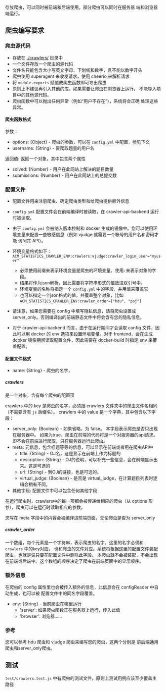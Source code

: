 存放爬虫，可以同时被前端和后端使用。部分爬虫可以同时在服务器
端和浏览器端运行。

## 爬虫编写要求

### 爬虫源代码

- 存放在 [./crawlers/](./crawlers/) 目录中
- 一个文件存放一个爬虫的源代码
- 文件名只能包含大小写英文字母、下划线和数字，且不能以数字开头
- 爬虫使用 superagent 来收发请求，使用 cheerio 来解析请求
- 将 `module.exports` 赋值成爬虫函数即可导出爬虫
- 原则上不建议再引入其他的库。如果需要让爬虫在浏览器上运行，
    不能导入项目中的其他源代码。
- 爬虫函数中可以抛出任何异常（例如“用户不存在”），系统将会正确
    处理这些异常。

#### 爬虫函数格式

参数：
- options: {Object} - 爬虫的参数，可以在 `config.yml` 中配置，参见下文
- username: {String} - 要爬取题量的用户名

返回值:
返回一个对象，其中包含两个属性
- solved: {Number} - 用户在此网站上解决的题目数量
- submissions: {Number} - 用户在此网站上的总提交数

### 配置文件

- 配置文件用来注册爬虫、确定爬虫类型和给爬虫提供额外信息
- `config.yml` 配置文件会在前端编译时被读取，在 crawler-api-backend
    运行时被读取。
- 由于 `config.yml` 会被纳入版本控制和 docker 生成的镜像中。您可以使用环
    境变量来配置一些敏感信息（例如 vjudge 就需要一个帐号的用户名和密码才能
    访问其 API）。
- 环境变量格式如下： `ACM_STATISTICS_CRAWLER_ENV:crawlers:vjudge:crawler_login_user="myuser"`
  - 必须使用前缀来表示环境变量是爬虫的环境变量，使用`:`来表示对象的字段。
  - 结果将作为json解析，因此需要将字符串形式的值放进双引号中。
  - 环境变量的名称将指定一个 `config.yml` 中的字段，并用值来覆盖它
  - 也可以指定一个json格式的值，并覆盖整个对象，比如
      `ACM_STATISTICS_CRAWLER_ENV:crawler_order=["hdu", "poj"]`

- 请注意，如果您需要在 config 中填写隐私信息，请将爬虫设置成
    server_only。否则编译出的前端静态文件中将会含有您的隐私信息。
    
- 对于 crawler-api-backend 而言，由于在运行期间才会读取 config 文件，因
    此可以用 docker 的 env 选项来设置环境变量。对于 frontend，会在生成 dcoker
    镜像期间读取配置文件，因此需要在 docker-build 时指定 env 来覆盖配置。
    
#### 配置文件格式

- name: {String} - 爬虫的名字，

##### crawlers

是一个对象，含有每个爬虫的配置项

crawlers 中的 key 是爬虫的名字，必须跟 crawlers 文件夹中的爬虫文件名相同
    （不需要含有 `js` 后缀名）。
crawlers 中的 value 是一个字典，其中包含以下字段：
- server_only: {Boolean} - 如果省略，为 false。
    本字段表示爬虫是否只出现在服务器中。
    如果为true，爬虫在前端的代码将是一个对服务器的api请求。
    即不会在前端进行爬取，只在服务器运行此爬虫。
- meta: 元信息，包含标题等等的信息，可以显示在前端或者用在爬虫API中
  - title: {String} - OJ名，这是显示在前端上作为标题的
  - description: {String} - OJ的说明，可以补充一些信息，会在前端显示出来。这是可选的
  - url: {String} - 到OJ的链接，也是可选的。
  - virtual_judge: {Boolean} - 是否是 virtual_judge，在计算题目列表时逻辑会稍有不同。
- 其他字段: 配置文件中可以包含任何其他字段

在运行爬虫时，crawlers中的每一项都会被传递给相应的爬虫（从
options 形参），爬虫可以在运行时读取相应的参数。

您写在 meta 字段中的内容会被编译进前端页面，无论爬虫是否为 server_only

##### crawler_order

一个数组，每个元素是一个字符串，表示爬虫的名字。这里的名字必须和 `crawlers` 中的key对应，
也和爬虫的文件对应。系统将根据这里的配置文件装配爬虫，也就是说只要在配置文件中删除此字段，
本爬虫就不会被装配，不会出现在前端或后端中。这个数组的顺序决定了爬虫在前端页面中的显示顺序。

### 额外信息

在爬虫的 config 属性里也会被传入额外的信息，此信息会在 configReader 中自动生成，也可以被
配置文件中的同名字段覆盖。

- env: {String} - 当前爬虫在哪里运行
  - 'server': 如果爬虫函数正在服务器上运行，传入此值
  - 'browser': 浏览器……

### 参考

您可以参考 hdu 爬虫和 vjudge 爬虫来编写您的爬虫，这两个分别是
前后端通用爬虫和server_only爬虫。

## 测试

`test/crawlers.test.js` 中有爬虫的测试文件，原则上测试用例应该至少覆盖主路径
